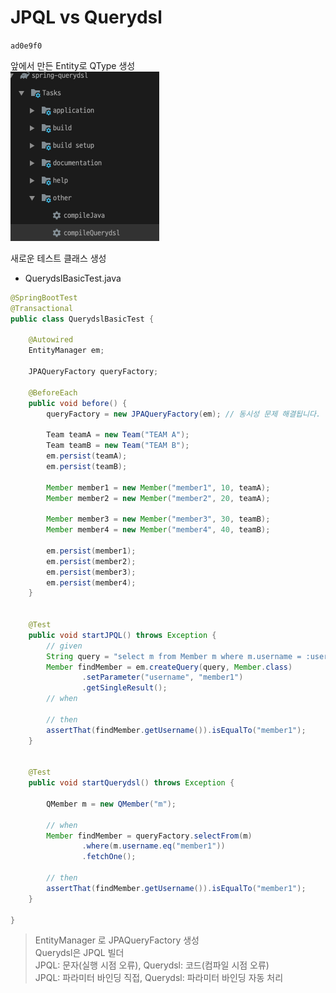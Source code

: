 # JPQL vs Querydsl

`ad0e9f0`

앞에서 만든 Entity로 QType 생성     
![img](./images/bulid_querydsl.png)


새로운 테스트 클래스 생성
- QuerydslBasicTest.java
```java
@SpringBootTest
@Transactional
public class QuerydslBasicTest {

    @Autowired
    EntityManager em;

    JPAQueryFactory queryFactory;

    @BeforeEach
    public void before() {
        queryFactory = new JPAQueryFactory(em); // 동시성 문제 해결됩니다.

        Team teamA = new Team("TEAM A");
        Team teamB = new Team("TEAM B");
        em.persist(teamA);
        em.persist(teamB);

        Member member1 = new Member("member1", 10, teamA);
        Member member2 = new Member("member2", 20, teamA);

        Member member3 = new Member("member3", 30, teamB);
        Member member4 = new Member("member4", 40, teamB);

        em.persist(member1);
        em.persist(member2);
        em.persist(member3);
        em.persist(member4);
    }


    @Test
    public void startJPQL() throws Exception {
        // given
        String query = "select m from Member m where m.username = :username";
        Member findMember = em.createQuery(query, Member.class)
                .setParameter("username", "member1")
                .getSingleResult();
        // when

        // then
        assertThat(findMember.getUsername()).isEqualTo("member1");
    }


    @Test
    public void startQuerydsl() throws Exception {
       
        QMember m = new QMember("m");

        // when
        Member findMember = queryFactory.selectFrom(m)
                .where(m.username.eq("member1"))
                .fetchOne();

        // then
        assertThat(findMember.getUsername()).isEqualTo("member1");
    }

}
```

> EntityManager 로 JPAQueryFactory 생성  
> Querydsl은 JPQL 빌더  
> JPQL: 문자(실행 시점 오류), Querydsl: 코드(컴파일 시점 오류)    
> JPQL: 파라미터 바인딩 직접, Querydsl: 파라미터 바인딩 자동 처리